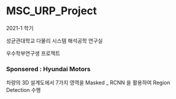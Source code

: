 # MSC_URP_Project
2021-1 학기 

성균관대학교 다물리 시스템 해석공학 연구실

우수학부연구생 프로젝트

### Sponsered : Hyundai Motors
차량의 3D 설계도에서 7가지 영역을 Masked _ RCNN 을 활용하여 Region Detection 수행
